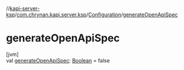 //[kapi-server-ksp](../../../index.md)/[com.chrynan.kapi.server.ksp](../index.md)/[Configuration](index.md)/[generateOpenApiSpec](generate-open-api-spec.md)

# generateOpenApiSpec

[jvm]\
val [generateOpenApiSpec](generate-open-api-spec.md): [Boolean](https://kotlinlang.org/api/latest/jvm/stdlib/kotlin/-boolean/index.html) = false
